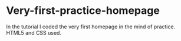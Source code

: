 # Very-first-practice-homepage
In the tutorial I coded the very first homepage in the mind of practice. HTML5 and CSS used.
